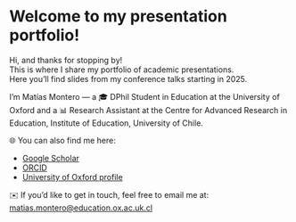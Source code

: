 # Welcome to my presentation portfolio!

Hi, and thanks for stopping by!  
This is where I share my portfolio of academic presentations.  
Here you’ll find slides from my conference talks starting in 2025.  

I’m Matías Montero — a 🎓 DPhil Student in Education at the University of Oxford and a 📊 Research Assistant at the Centre for Advanced Research in Education, Institute of Education, University of Chile.

🌐 You can also find me here:  
- [Google Scholar](https://scholar.google.com/citations?user=Bsr3stIAAAAJ&hl=en&authuser=2)  
- [ORCID](https://orcid.org/0000-0003-1610-2477)  
- [University of Oxford profile](https://www.ox.ac.uk/](https://www.education.ox.ac.uk/person/matias-montero-salazar/))

✉️ If you’d like to get in touch, feel free to email me at: [matias.montero@education.ox.ac.uk.cl](mailto:matias.montero@education.ox.ac.uk)
